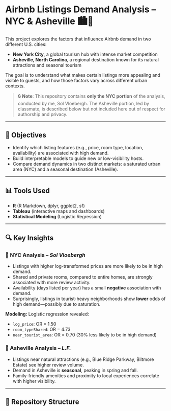 # Airbnb Listings Demand Analysis – NYC & Asheville 🏙️🌄

This project explores the factors that influence Airbnb demand in two different U.S. cities:  
- **New York City**, a global tourism hub with intense market competition  
- **Asheville, North Carolina**, a regional destination known for its natural attractions and seasonal tourism

The goal is to understand what makes certain listings more appealing and visible to guests, and how those factors vary across different urban contexts.

> 🔒 **Note**: This repository contains **only the NYC portion** of the analysis, conducted by me, Sol Vloebergh. The Asheville portion, led by classmate, is described below but not included here out of respect for authorship and privacy.

---

## 📌 Objectives

- Identify which listing features (e.g., price, room type, location, availability) are associated with high demand.
- Build interpretable models to guide new or low-visibility hosts.
- Compare demand dynamics in two distinct markets: a saturated urban area (NYC) and a seasonal destination (Asheville).

---

## 📊 Tools Used

- **R** (R Markdown, dplyr, ggplot2, sf)
- **Tableau** (interactive maps and dashboards)
- **Statistical Modeling** (Logistic Regression)

---

## 🔍 Key Insights

### 🔷 NYC Analysis – *Sol Vloebergh*

- Listings with higher log-transformed prices are more likely to be in high demand.
- Shared and private rooms, compared to entire homes, are strongly associated with more review activity.
- Availability (days listed per year) has a small **negative** association with demand.
- Surprisingly, listings in tourist-heavy neighborhoods show **lower** odds of high demand—possibly due to saturation.

**Modeling:** Logistic regression revealed:
- `log_price`: OR = 1.50  
- `room_typeShared`: OR = 4.73  
- `near_tourist_area`: OR = 0.70 (30% less likely to be in high demand)

### 🔷 Asheville Analysis – *L.F.*

- Listings near natural attractions (e.g., Blue Ridge Parkway, Biltmore Estate) see higher review volume.
- Demand in Asheville is **seasonal**, peaking in spring and fall.
- Family-friendly amenities and proximity to local experiences correlate with higher visibility.

---

## 📁 Repository Structure

